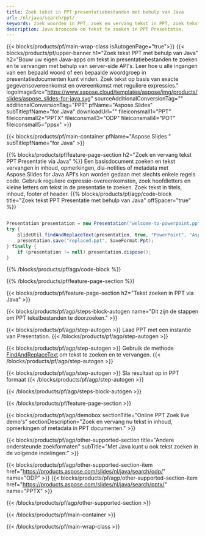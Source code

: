 ```yaml
---
title: Zoek tekst in PPT presentatiebestanden met behulp van Java
url: /nl/java/search/ppt/
keywords: zoek woorden in PPT, zoek en vervang tekst in PPT, zoek tekst PPT Presentatie
description: Java broncode om tekst te zoeken in PPT Presentatie.
---
```


{{< blocks/products/pf/main-wrap-class isAutogenPage="true">}}
{{< blocks/products/pf/upper-banner h1="Zoek tekst PPT met behulp van Java" h2="Bouw uw eigen Java-apps om tekst in presentatiebestanden te zoeken en te vervangen met behulp van server-side API's. Leer hoe u alle ingangen van een bepaald woord of een bepaalde woordgroep in presentatiedocumenten kunt vinden. Zoek tekst op basis van exacte gegevensovereenkomst en overeenkomst met reguliere expressies." logoImageSrc="https://www.aspose.cloud/templates/aspose/img/products/slides/aspose_slides-for-java.svg" sourceAdditionalConversionTag="" additionalConversionTag="PPT" pfName="Aspose.Slides" subTitlepfName="for Java" downloadUrl="" fileiconsmall1="PPT" fileiconsmall2="PPTX" fileiconsmall3="ODP" fileiconsmall4="POT" fileiconsmall5="ppsx" >}}

{{< blocks/products/pf/main-container pfName="Aspose.Slides " subTitlepfName="for Java" >}}

{{% blocks/products/pf/feature-page-section  h2="Zoek en vervang tekst PPT Presentatie via Java" %}}
Een basisdocument zoeken en tekst vervangen in inhoud, opmerkingen, dia-notities of metadata met Aspose.Slides for Java API's kan worden gedaan met slechts enkele regels code. Gebruik reguliere expressie-overeenkomsten, zoek hoofdletters en kleine letters om tekst in de presentatie te zoeken. Zoek tekst in titels, inhoud, footer of header.
{{% blocks/products/pf/agp/code-block title="Zoek tekst PPT Presentatie met behulp van Java" offSpacer="true" %}}

```java

Presentation presentation = new Presentation("welcome-to-powerpoint.ppt");
try {
    SlideUtil.findAndReplaceText(presentation, true, "PowerPoint", "Aspose.Slides", null);
    presentation.save("replaced.ppt", SaveFormat.Ppt);
} finally {
    if (presentation != null) presentation.dispose();
}
```

{{% /blocks/products/pf/agp/code-block %}}

{{% /blocks/products/pf/feature-page-section %}}

{{< blocks/products/pf/feature-page-section  h2="Tekst zoeken in PPT via Java" >}}

{{< blocks/products/pf/agp/steps-block-autogen name="Dit zijn de stappen om PPT tekstbestanden te doorzoeken." >}}

{{< blocks/products/pf/agp/step-autogen >}}
Laad PPT met een instantie van Presentation.
{{< /blocks/products/pf/agp/step-autogen >}}

{{< blocks/products/pf/agp/step-autogen >}}
Gebruik de methode [FindAndReplaceText](https://reference.aspose.com/slides/java/com.aspose.slides/slideutil/#findAndReplaceText-com.aspose.slides.IPresentation-boolean-java.lang.String-java.lang.String-) om tekst te zoeken en te vervangen.
{{< /blocks/products/pf/agp/step-autogen >}}

{{< blocks/products/pf/agp/step-autogen >}}
Sla resultaat op in PPT formaat
{{< /blocks/products/pf/agp/step-autogen >}}

{{< /blocks/products/pf/agp/steps-block-autogen >}}

{{< /blocks/products/pf/feature-page-section >}}

{{< blocks/products/pf/agp/demobox sectionTitle="Online PPT Zoek live demo's" sectionDescription="Zoek en vervang nu tekst in inhoud, opmerkingen of metadata in PPT documenten." >}}

{{< blocks/products/pf/agp/other-supported-section title="Andere ondersteunde zoekformaten" subTitle="Met Java kunt u ook tekst zoeken in de volgende indelingen:" >}}

{{< blocks/products/pf/agp/other-supported-section-item href="https://products.aspose.com/slides/nl/java/search/odp/" name="ODP" >}}
{{< blocks/products/pf/agp/other-supported-section-item href="https://products.aspose.com/slides/nl/java/search/pptx/" name="PPTX" >}}


{{< /blocks/products/pf/agp/other-supported-section >}}

{{< /blocks/products/pf/main-container >}}
    
{{< /blocks/products/pf/main-wrap-class >}}